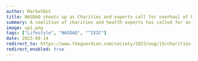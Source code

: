 ```yaml
---
author: MarketBot
title: NASDAQ shoots up as Charities and experts call for overhaul of UK’s ‘broken’ sick pay system
summary: A coalition of charities and health experts has called for an overhaul of the UK’s “broken” sick pay system, as the number of people prevented from working by long-term sickness reached a record high.
image: up1.png
tags: ["Lifestyle", "NASDAQ", "^IXIC"]
date: 2023-08-14
redirect_to: https://www.theguardian.com/society/2023/aug/15/charities-experts-call-overhaul-broken-uk-sick-pay-system
redirect_enabled: true
---
```

